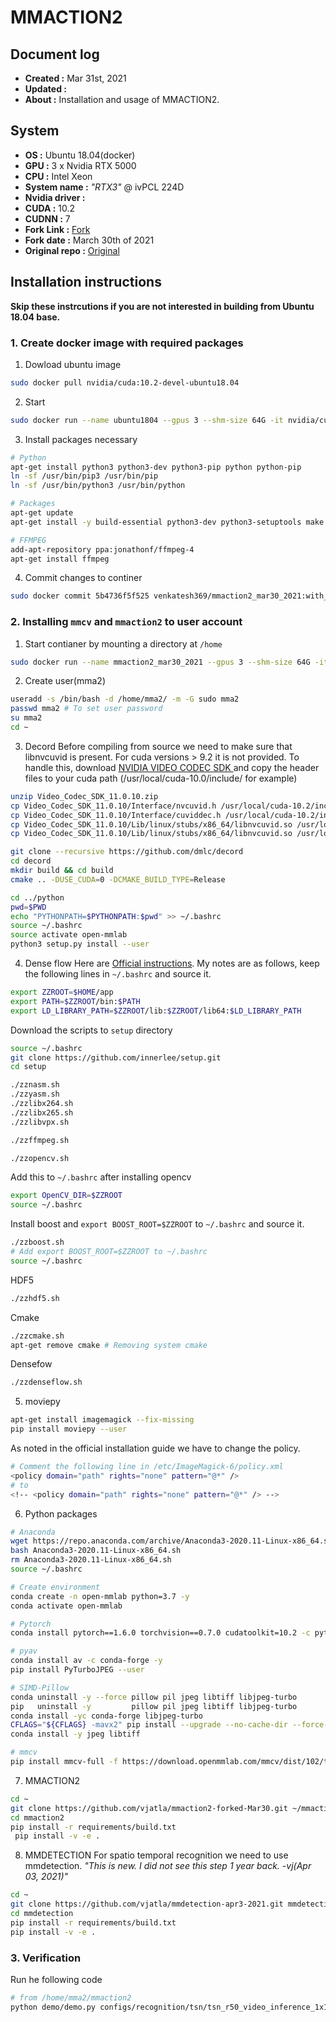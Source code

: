 # MMACTION2
## Document log
+ **Created	:** Mar 31st, 2021
+ **Updated	:**
+ **About	:** Installation and usage of MMACTION2.
## System
+ **OS				:** Ubuntu 18.04(docker)
+ **GPU				:** 3 x Nvidia RTX 5000
+ **CPU				:** Intel Xeon
+ **System name		:** *"RTX3"* @ ivPCL 224D
+ **Nvidia driver   :**
+ **CUDA            :** 10.2
+ **CUDNN           :** 7
+ **Fork Link		:** [Fork](https://github.com/VJatla/mmaction2-forked-Mar30)
+ **Fork date		:** March 30th of 2021
+ **Original repo	:** [Original](https://github.com/open-mmlab/mmaction2)
## Installation instructions
**Skip these instrcutions if you are not interested in building from Ubuntu 18.04 base.**
### 1. Create docker image with required packages
1. Dowload ubuntu image
```bash
sudo docker pull nvidia/cuda:10.2-devel-ubuntu18.04
```
2. Start
```bash
sudo docker run --name ubuntu1804 --gpus 3 --shm-size 64G -it nvidia/cuda:10.2-devel-ubuntu18.04
```
3. Install packages necessary
```bash
# Python
apt-get install python3 python3-dev python3-pip python python-pip
ln -sf /usr/bin/pip3 /usr/bin/pip
ln -sf /usr/bin/python3 /usr/bin/python

# Packages
apt-get update
apt-get install -y build-essential python3-dev python3-setuptools make cmake libavcodec-dev libavfilter-dev libavformat-dev libavutil-dev software-properties-common git wget dh-autoreconf pkg-config libssl-dev

# FFMPEG
add-apt-repository ppa:jonathonf/ffmpeg-4
apt-get install ffmpeg
```
4. Commit changes to continer
```bash
sudo docker commit 5b4736f5f525 venkatesh369/mmaction2_mar30_2021:with_packages
```
### 2. Installing `mmcv` and `mmaction2` to user account
1. Start contianer by mounting a directory at `/home`
```bash
sudo docker run --name mmaction2_mar30_2021 --gpus 3 --shm-size 64G -it -v /home/vj/DockerHome/mmaction2_mar30_2021:/home venkatesh369/mmaction2_mar30_2021:with_packages
```
2. Create user(mma2)
```bash
useradd -s /bin/bash -d /home/mma2/ -m -G sudo mma2
passwd mma2 # To set user password
su mma2
cd ~
```
3. Decord
Before compiling from source we need to make sure that libnvcuvid is present. For
cuda versions > 9.2 it is not provided. To handle this, download
[NVIDIA VIDEO CODEC SDK ](https://developer.nvidia.com/nvidia-video-codec-sdk)
and copy the header files to your cuda path (/usr/local/cuda-10.0/include/ for example)
```bash
unzip Video_Codec_SDK_11.0.10.zip
cp Video_Codec_SDK_11.0.10/Interface/nvcuvid.h /usr/local/cuda-10.2/include/
cp Video_Codec_SDK_11.0.10/Interface/cuviddec.h /usr/local/cuda-10.2/include/
cp Video_Codec_SDK_11.0.10/Lib/linux/stubs/x86_64/libnvcuvid.so /usr/local/cuda-10.2/lib64/libnvcuvid.so.1
cp Video_Codec_SDK_11.0.10/Lib/linux/stubs/x86_64/libnvcuvid.so /usr/local/cuda-10.2/lib64/libnvcuvid.so

git clone --recursive https://github.com/dmlc/decord
cd decord
mkdir build && cd build
cmake .. -DUSE_CUDA=0 -DCMAKE_BUILD_TYPE=Release

cd ../python
pwd=$PWD
echo "PYTHONPATH=$PYTHONPATH:$pwd" >> ~/.bashrc
source ~/.bashrc
source activate open-mmlab
python3 setup.py install --user
```

4. Dense flow
Here are [Official instructions](https://github.com/open-mmlab/denseflow/blob/master/INSTALL.md).
My notes are as follows, keep the following lines in `~/.bashrc` and source it.
```bash
export ZZROOT=$HOME/app
export PATH=$ZZROOT/bin:$PATH
export LD_LIBRARY_PATH=$ZZROOT/lib:$ZZROOT/lib64:$LD_LIBRARY_PATH
```
Download the scripts to `setup` directory
```bash
source ~/.bashrc
git clone https://github.com/innerlee/setup.git
cd setup

./zznasm.sh
./zzyasm.sh
./zzlibx264.sh
./zzlibx265.sh
./zzlibvpx.sh

./zzffmpeg.sh

./zzopencv.sh
```
Add this to `~/.bashrc` after installing opencv
```bash
export OpenCV_DIR=$ZZROOT
source ~/.bashrc
```
Install boost and `export BOOST_ROOT=$ZZROOT` to `~/.bashrc` and source it.
```bash
./zzboost.sh
# Add export BOOST_ROOT=$ZZROOT to ~/.bashrc
source ~/.bashrc
```
HDF5
```bash
./zzhdf5.sh
```
Cmake
```bash
./zzcmake.sh
apt-get remove cmake # Removing system cmake
```
Densefow
```bash
./zzdenseflow.sh
```
5. moviepy
```bash
apt-get install imagemagick --fix-missing
pip install moviepy --user
```
As noted in the official installation guide we have to change the policy.
```bash
# Comment the following line in /etc/ImageMagick-6/policy.xml
<policy domain="path" rights="none" pattern="@*" />
# to
<!-- <policy domain="path" rights="none" pattern="@*" /> -->

```

6. Python packages
```bash
# Anaconda
wget https://repo.anaconda.com/archive/Anaconda3-2020.11-Linux-x86_64.sh
bash Anaconda3-2020.11-Linux-x86_64.sh
rm Anaconda3-2020.11-Linux-x86_64.sh
source ~/.bashrc

# Create environment
conda create -n open-mmlab python=3.7 -y
conda activate open-mmlab

# Pytorch
conda install pytorch==1.6.0 torchvision==0.7.0 cudatoolkit=10.2 -c pytorch

# pyav
conda install av -c conda-forge -y
pip install PyTurboJPEG --user

# SIMD-Pillow
conda uninstall -y --force pillow pil jpeg libtiff libjpeg-turbo
pip   uninstall -y         pillow pil jpeg libtiff libjpeg-turbo
conda install -yc conda-forge libjpeg-turbo
CFLAGS="${CFLAGS} -mavx2" pip install --upgrade --no-cache-dir --force-reinstall --no-binary :all: --compile pillow-simd
conda install -y jpeg libtiff

# mmcv
pip install mmcv-full -f https://download.openmmlab.com/mmcv/dist/102/torch1.6.0/index.html
```
7. MMACTION2
```bash
cd ~
git clone https://github.com/vjatla/mmaction2-forked-Mar30.git ~/mmaction2
cd mmaction2
pip install -r requirements/build.txt
 pip install -v -e .
```
8. MMDETECTION
For spatio temporal recognition we need to use mmdetection.
*"This is new. I did not see this step 1 year back. -vj(Apr 03, 2021)"*
```bash
cd ~
git clone https://github.com/vjatla/mmdetection-apr3-2021.git mmdetection
cd mmdetection
pip install -r requirements/build.txt
pip install -v -e .
```
### 3. Verification
Run he following code
```bash
# from /home/mma2/mmaction2
python demo/demo.py configs/recognition/tsn/tsn_r50_video_inference_1x1x3_100e_kinetics400_rgb.py https://download.openmmlab.com/mmaction/recognition/tsn/tsn_r50_1x1x3_100e_kinetics400_rgb/tsn_r50_1x1x3_100e_kinetics400_rgb_20200614-e508be42.pth demo/demo.mp4 demo/label_map_k400.txt --out-filename demo/demo_out.mp4
```
